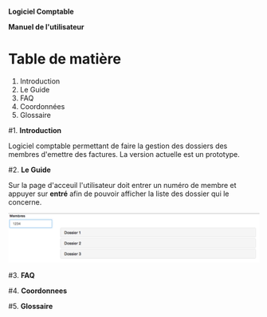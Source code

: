 **Logiciel Comptable**


**Manuel de l'utilisateur**


#   **Table de matière**

1. Introduction
2. Le Guide
3. FAQ
4. Coordonnées
5. Glossaire

#1.  **Introduction**

Logiciel comptable permettant de faire la gestion des dossiers des membres d'emettre des factures. La version actuelle est un prototype.


#2. **Le Guide**



Sur la page d'acceuil l'utilisateur doit entrer un numéro de membre et appuyer sur **entré** afin de pouvoir afficher la liste des dossier qui le concerne.

![_Liste des dossiers_](images/listeDossier.png)

#3. **FAQ**

#4. **Coordonnees**


#5. **Glossaire**
